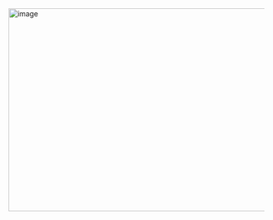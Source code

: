 
<img width="2968" height="400" alt="image" src="https://github.com/user-attachments/assets/6653ad1c-29a5-478a-a3ed-d5ca2f338004" />
